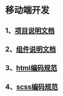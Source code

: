 # 移动端开发
## 1、[项目说明文档](http://git.daqsoft.com/ued-other/geekUI-mobile/blob/develop/information.md)
## 2、[组件说明文档](http://git.daqsoft.com/ued-other/geekUI-mobile/blob/develop/components.md)  
## 3、[html编码规范](http://git.daqsoft.com/ued-other/geekUI-mobile/blob/develop/mobile-html-rule.md)  
## 4、[scss编码规范](http://git.daqsoft.com/ued-other/geekUI-mobile/blob/develop/mobile-scss-rule.md)       
 